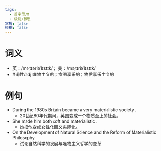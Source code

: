 ```yaml
---
tags:
  - 首字母/M
  - 级别/雅思
掌握: false
模糊: false
---
```

# 词义
- 英：/məˌtɪəriəˈlɪstɪk/； 美：/məˌtɪriəˈlɪstɪk/
- #词性/adj  唯物主义的；贪图享乐的；物质享乐主义的
# 例句
- During the 1980s Britain became a very materialistic society .
	- 20世纪80年代期间，英国变成一个物质至上的社会。
- She made him both soft and materialistic .
	- 她把他变成女性化而又实际化。
- On the Development of Natural Science and the Reform of Materialistic Philosophy
	- 试论自然科学的发展与唯物主义哲学的变革
